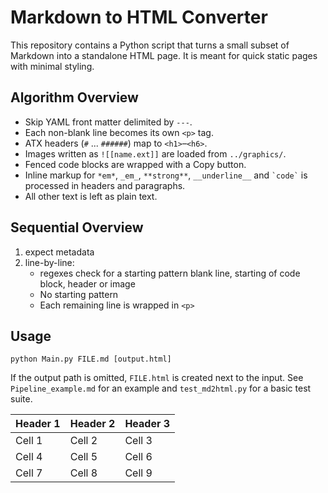 # Markdown to HTML Converter

This repository contains a Python script that turns a small subset of Markdown into a standalone HTML page. It is meant for quick static pages with minimal styling.

## Algorithm Overview

- Skip YAML front matter delimited by `---`.
- Each non-blank line becomes its own `<p>` tag.
- ATX headers (`#` ... `######`) map to `<h1>`&ndash;`<h6>`.
- Images written as `![[name.ext]]` are loaded from `../graphics/`.
- Fenced code blocks are wrapped with a Copy button.
- Inline markup for `*em*`, `_em_`, `**strong**`, `__underline__` and `` `code` `` is processed in headers and paragraphs.
- All other text is left as plain text.

## Sequential Overview
1. expect metadata
2. line-by-line:
    - regexes check for a starting pattern blank line, starting of code block, header or image
    - No starting pattern
    - Each remaining line is wrapped in `<p>`

## Usage

```
python Main.py FILE.md [output.html]
```

If the output path is omitted, `FILE.html` is created next to the input.  See `Pipeline_example.md` for an example and `test_md2html.py` for a basic test suite.

| Header 1 | Header 2 | Header 3 |
|----------|----------|----------|
| Cell 1   | Cell 2   | Cell 3   |
| Cell 4   | Cell 5   | Cell 6   |
| Cell 7   | Cell 8   | Cell 9   |